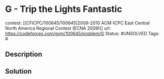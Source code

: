 # G - Trip the Lights Fantastic

contest: [[CFICPC/100645/100645|2009-2010 ACM-ICPC East Central North America Regional Contest (ECNA 2009)]]
url: https://codeforces.com/gym/100645/problem/G
Status: #UNSOLVED
Tags: #

## Description

## Solution

